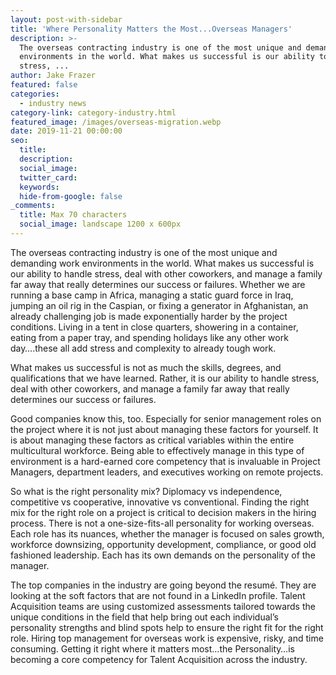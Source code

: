 ```yaml
---
layout: post-with-sidebar
title: 'Where Personality Matters the Most...Overseas Managers'
description: >-
  The overseas contracting industry is one of the most unique and demanding work
  environments in the world. What makes us successful is our ability to handle
  stress, ...
author: Jake Frazer
featured: false
categories:
  - industry news
category-link: category-industry.html
featured_image: /images/overseas-migration.webp
date: 2019-11-21 00:00:00
seo:
  title:
  description:
  social_image:
  twitter_card:
  keywords:
  hide-from-google: false
_comments:
  title: Max 70 characters
  social_image: landscape 1200 x 600px
---
```

The overseas contracting industry is one of the most unique and demanding work environments in the world. What makes us successful is our ability to handle stress, deal with other coworkers, and manage a family far away that really determines our success or failures. Whether we are running a base camp in Africa, managing a static guard force in Iraq, jumping an oil rig in the Caspian, or fixing a generator in Afghanistan, an already challenging job is made exponentially harder by the project conditions. Living in a tent in close quarters, showering in a container, eating from a paper tray, and spending holidays like any other work day….these all add stress and complexity to already tough work.

What makes us successful is not as much the skills, degrees, and qualifications that we have learned. Rather, it is our ability to handle stress, deal with other coworkers, and manage a family far away that really determines our success or failures.

Good companies know this, too. Especially for senior management roles on the project where it is not just about managing these factors for yourself. It is about managing these factors as critical variables within the entire multicultural workforce. Being able to effectively manage in this type of environment is a hard-earned core competency that is invaluable in Project Managers, department leaders, and executives working on remote projects.

So what is the right personality mix? Diplomacy vs independence, competitive vs cooperative, innovative vs conventional. Finding the right mix for the right role on a project is critical to decision makers in the hiring process. There is not a one-size-fits-all personality for working overseas. Each role has its nuances, whether the manager is focused on sales growth, workforce downsizing, opportunity development, compliance, or good old fashioned leadership. Each has its own demands on the personality of the manager. &nbsp;&nbsp;

The top companies in the industry are going beyond the resumé. They are looking at the soft factors that are not found in a LinkedIn profile. Talent Acquisition teams are using customized assessments tailored towards the unique conditions in the field that help bring out each individual’s personality strengths and blind spots help to ensure the right fit for the right role. Hiring top management for overseas work is expensive, risky, and time consuming. Getting it right where it matters most…the Personality…is becoming a core competency for Talent Acquisition across the industry. &nbsp;